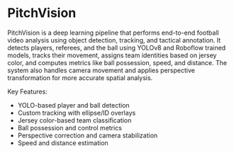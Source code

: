 # PitchVision
PitchVision is a deep learning pipeline that performs end-to-end football video analysis using object detection, tracking, and tactical annotation. It detects players, referees, and the ball using YOLOv8 and Roboflow trained models, tracks their movement, assigns team identities based on jersey color, and computes metrics like ball possession, speed, and distance. The system also handles camera movement and applies perspective transformation for more accurate spatial analysis.

Key Features:
- YOLO-based player and ball detection
- Custom tracking with ellipse/ID overlays
- Jersey color-based team classification
- Ball possession and control metrics
- Perspective correction and camera stabilization
- Speed and distance estimation
